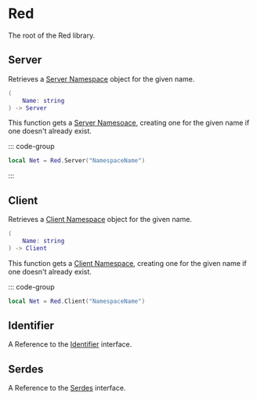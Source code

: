 # Red

The root of the Red library.

## Server <Badge type="tip" text="Server Only" />

Retrieves a [Server Namespace](./Server) object for the given name.

```lua
(
	Name: string
) -> Server
```

This function gets a [Server Namesoace](./Server), creating one for the given name if one doesn't already exist.

::: code-group
```lua [Server]
local Net = Red.Server("NamespaceName")
```
:::

## Client <Badge type="tip" text="Client Only" />

Retrieves a [Client Namespace](./Client) object for the given name.

```lua
(
	Name: string
) -> Client
```

This function gets a [Client Namespace](./Client), creating one for the given name if one doesn't already exist.

::: code-group
```lua [Client]
local Net = Red.Client("NamespaceName")
```

## Identifier

A Reference to the [Identifier](./Identifier) interface.

## Serdes

A Reference to the [Serdes](./Serdes) interface.
